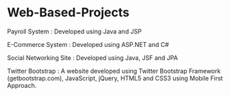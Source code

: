 Web-Based-Projects
==================


Payroll System : Developed using Java and JSP

E-Commerce System : Developed using ASP.NET and C#

Social Networking Site : Developed using Java, JSF and JPA

Twitter Bootstrap : A website developed using Twitter Bootstrap Framework (getbootstrap.com), JavaScript, jQuery, HTML5 and CSS3 using Mobile First Approach.
